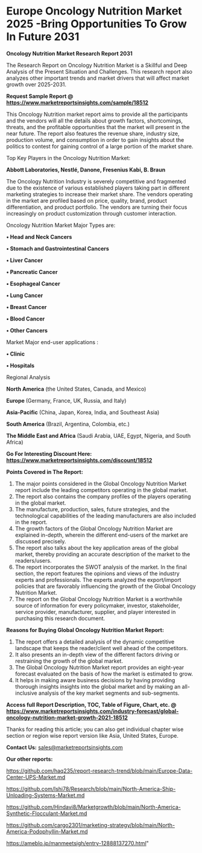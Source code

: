  # Europe Oncology Nutrition Market 2025 -Bring Opportunities To Grow In Future 2031

<strong>Oncology Nutrition Market Research Report 2031</strong>

The Research Report on Oncology Nutrition Market is a Skillful and Deep Analysis of the Present Situation and Challenges. This research report also analyzes other important trends and market drivers that will affect market growth over 2025-2031.

<strong>Request Sample Report @ <a href=https://www.marketreportsinsights.com/sample/18512>https://www.marketreportsinsights.com/sample/18512</a></strong>

This Oncology Nutrition market report aims to provide all the participants and the vendors will all the details about growth factors, shortcomings, threats, and the profitable opportunities that the market will present in the near future. The report also features the revenue share, industry size, production volume, and consumption in order to gain insights about the politics to contest for gaining control of a large portion of the market share.

Top Key Players in the Oncology Nutrition Market:

<strong>Abbott Laboratories, Nestlé, Danone, Fresenius Kabi, B. Braun</strong>

The Oncology Nutrition Industry is severely competitive and fragmented due to the existence of various established players taking part in different marketing strategies to increase their market share. The vendors operating in the market are profiled based on price, quality, brand, product differentiation, and product portfolio. The vendors are turning their focus increasingly on product customization through customer interaction.

Oncology Nutrition Market Major Types are:

<strong>• Head and Neck Cancers

• Stomach and Gastrointestinal Cancers

• Liver Cancer

• Pancreatic Cancer

• Esophageal Cancer

• Lung Cancer

• Breast Cancer

• Blood Cancer

• Other Cancers</strong>

Market Major end-user applications :

<strong>• Clinic

• Hospitals</strong>

Regional Analysis

</u><strong><b>North America</b></strong> (the United States, Canada, and Mexico)

<strong><b>Europe </b></strong>(Germany, France, UK, Russia, and Italy)

<strong><b>Asia-Pacific</b></strong> (China, Japan, Korea, India, and Southeast Asia)

<strong><b>South America</b></strong> (Brazil, Argentina, Colombia, etc.)

<strong><b>The Middle East and Africa</b></strong> (Saudi Arabia, UAE, Egypt, Nigeria, and South Africa)

<strong>Go For Interesting Discount Here: <a href=https://www.marketreportsinsights.com/discount/18512>https://www.marketreportsinsights.com/discount/18512</a></strong>

<strong>Points Covered in The Report:</strong>
<ol>
  <li>The major points considered in the Global Oncology Nutrition Market report include the leading competitors operating in the global market.</li>
  <li>The report also contains the company profiles of the players operating in the global market.</li>
  <li>The manufacture, production, sales, future strategies, and the technological capabilities of the leading manufacturers are also included in the report.</li>
  <li>The growth factors of the Global Oncology Nutrition Market are explained in-depth, wherein the different end-users of the market are discussed precisely.</li>
  <li>The report also talks about the key application areas of the global market, thereby providing an accurate description of the market to the readers/users.</li>
  <li>The report incorporates the SWOT analysis of the market. In the final section, the report features the opinions and views of the industry experts and professionals. The experts analyzed the export/import policies that are favorably influencing the growth of the Global Oncology Nutrition Market.</li>
  <li>The report on the Global Oncology Nutrition Market is a worthwhile source of information for every policymaker, investor, stakeholder, service provider, manufacturer, supplier, and player interested in purchasing this research document.</li>
</ol>
<strong>Reasons for Buying Global Oncology Nutrition Market Report:</strong>

<ol>
  <li>The report offers a detailed analysis of the dynamic competitive landscape that keeps the reader/client well ahead of the competitors.</li>
  <li>It also presents an in-depth view of the different factors driving or restraining the growth of the global market.</li>
  <li>The Global Oncology Nutrition Market report provides an eight-year forecast evaluated on the basis of how the market is estimated to grow.</li>
  <li>It helps in making aware business decisions by having providing thorough insights insights into the global market and by making an all-inclusive analysis of the key market segments and sub-segments.</li>
</ol>
<strong>Access full Report Description, TOC, Table of Figure, Chart, etc. @ <a href=https://www.marketreportsinsights.com/industry-forecast/global-oncology-nutrition-market-growth-2021-18512>https://www.marketreportsinsights.com/industry-forecast/global-oncology-nutrition-market-growth-2021-18512</a></strong>


Thanks for reading this article; you can also get individual chapter wise section or region wise report version like Asia, United States, Europe.

<strong>Contact Us:</strong>
sales@marketreportsinsights.com

<strong>Our other reports:</strong>

<a href=https://github.com/haq235/report-research-trend/blob/main/Europe-Data-Center-UPS-Market.md>https://github.com/haq235/report-research-trend/blob/main/Europe-Data-Center-UPS-Market.md</a>

<a href=https://github.com/Ishi78/Research/blob/main/North-America-Ship-Unloading-Systems-Market.md>https://github.com/Ishi78/Research/blob/main/North-America-Ship-Unloading-Systems-Market.md</a>

<a href=https://github.com/Hindavi8/Marketgrowth/blob/main/North-America-Synthetic-Flocculant-Market.md>https://github.com/Hindavi8/Marketgrowth/blob/main/North-America-Synthetic-Flocculant-Market.md</a>

<a href=https://github.com/cargo2301/marketing-strategy/blob/main/North-America-Podophyllin-Market.md>https://github.com/cargo2301/marketing-strategy/blob/main/North-America-Podophyllin-Market.md</a>

<a href=https://ameblo.jp/manmeetsigh/entry-12888137270.html>https://ameblo.jp/manmeetsigh/entry-12888137270.html</a>"
